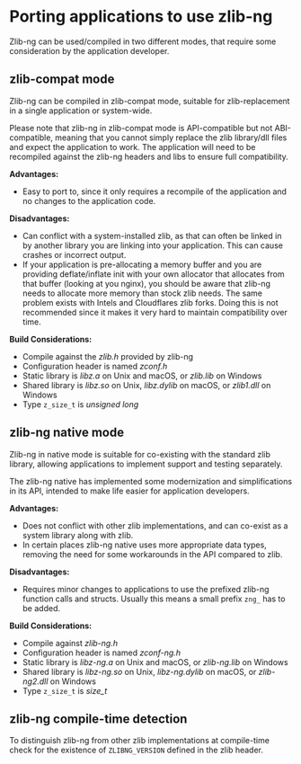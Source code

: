 Porting applications to use zlib-ng
===================================

Zlib-ng can be used/compiled in two different modes, that require some
consideration by the application developer.

zlib-compat mode
----------------
Zlib-ng can be compiled in zlib-compat mode, suitable for zlib-replacement
in a single application or system-wide.

Please note that zlib-ng in zlib-compat mode is API-compatible but not
ABI-compatible, meaning that you cannot simply replace the zlib library/dll
files and expect the application to work. The application will need to be
recompiled against the zlib-ng headers and libs to ensure full compatibility.

**Advantages:**
- Easy to port to, since it only requires a recompile of the application and
  no changes to the application code.

**Disadvantages:**
- Can conflict with a system-installed zlib, as that can often be linked in
  by another library you are linking into your application. This can cause
  crashes or incorrect output.
- If your application is pre-allocating a memory buffer and you are providing
  deflate/inflate init with your own allocator that allocates from that buffer
  (looking at you nginx), you should be aware that zlib-ng needs to allocate
  more memory than stock zlib needs. The same problem exists with Intels and
  Cloudflares zlib forks. Doing this is not recommended since it makes it
  very hard to maintain compatibility over time.

**Build Considerations:**
- Compile against the *zlib.h* provided by zlib-ng
- Configuration header is named *zconf.h*
- Static library is *libz.a* on Unix and macOS, or *zlib.lib* on Windows
- Shared library is *libz.so* on Unix, *libz.dylib* on macOS, or *zlib1.dll*
  on Windows
- Type `z_size_t` is *unsigned long*

zlib-ng native mode
-------------------
Zlib-ng in native mode is suitable for co-existing with the standard zlib
library, allowing applications to implement support and testing separately.

The zlib-ng native has implemented some modernization and simplifications
in its API, intended to make life easier for application developers.

**Advantages:**
- Does not conflict with other zlib implementations, and can co-exist as a
  system library along with zlib.
- In certain places zlib-ng native uses more appropriate data types, removing
  the need for some workarounds in the API compared to zlib.

**Disadvantages:**
- Requires minor changes to applications to use the prefixed zlib-ng
  function calls and structs. Usually this means a small prefix `zng_` has to be added.

**Build Considerations:**
- Compile against *zlib-ng.h*
- Configuration header is named *zconf-ng.h*
- Static library is *libz-ng.a* on Unix and macOS, or *zlib-ng.lib* on Windows
- Shared library is *libz-ng.so* on Unix, *libz-ng.dylib* on macOS, or
  *zlib-ng2.dll* on Windows
- Type `z_size_t` is *size_t*

zlib-ng compile-time detection
------------------------------

To distinguish zlib-ng from other zlib implementations at compile-time check for the
existence of `ZLIBNG_VERSION` defined in the zlib header.
